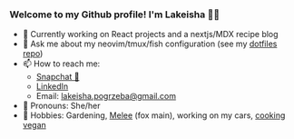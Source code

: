 ### Welcome to my Github profile! I'm Lakeisha 💁‍♀

- 🔬 Currently working on React projects and a nextjs/MDX recipe blog
- 💬 Ask me about my neovim/tmux/fish configuration (see my [dotfiles repo](https://github.com/1ak31sha/dotfiles))
- 📫 How to reach me:
  - [Snapchat 👻](https://www.snapchat.com/add/lakeishapogz)
  - [LinkedIn](https://www.linkedin.com/in/lakeisha-p-1a515933/)
  - Email: lakeisha.pogrzeba@gmail.com
- 💃 Pronouns: She/her
- 🌱 Hobbies: Gardening, [Melee](https://www.youtube.com/watch?v=OX24wkkMEXs&t=3s) (fox main), working on my cars, [cooking vegan](https://www.lakeisha.ca)





<!--
**1ak31sha/1ak31sha** is a ✨ _special_ ✨ repository because its `README.md` (this file) appears on your GitHub profile.

Here are some ideas to get you started:

- 🔭 I’m currently working on ...
- 🌱 I’m currently learning ...
- 👯 I’m looking to collaborate on ...
- 🤔 I’m looking for help with ...
- 💬 Ask me about ...
- 📫 How to reach me: ...
- 😄 Pronouns: ...
- ⚡ Fun fact: ...
-->
